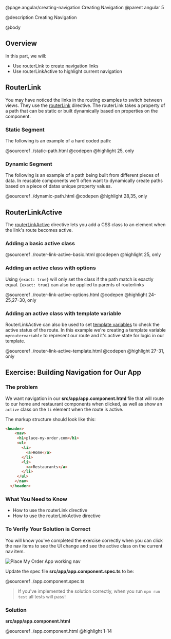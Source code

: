 @page angular/creating-navigation Creating Navigation
@parent angular 5

@description Creating Navigation

@body

## Overview

In this part, we will:

- Use routerLink to create navigation links
- Use routerLinkActive to highlight current navigation

## RouterLink

You may have noticed the links in the routing examples to switch between views. They use the <a href="https://angular.io/api/router/RouterLink" target="\_blank">routerLink</a> directive. The routerLink takes a property of a path that can be static or built dynamically based on properties on the component.  

### Static Segment

The following is an example of a hard coded path:

@sourceref ./static-path.html
@codepen
@highlight 25, only

### Dynamic Segment

The following is an example of a path being built from different pieces of data. In reusable components we'll often want to dynamically create paths based on a piece of datas unique property values. 

@sourceref ./dynamic-path.html
@codepen
@highlight 28,35, only

## RouterLinkActive

The <a href="https://angular.io/api/router/RouterLinkActive" target="\_blank">routerLinkActive</a> directive lets you add a CSS class to an element when the link's route becomes active.

### Adding a basic active class

@sourceref ./router-link-active-basic.html
@codepen
@highlight 25, only

### Adding an active class with options

Using `{exact: true}` will only set the class if the path match is exactly equal. `{exact: true}` can also be applied to parents of routerlinks

@sourceref ./router-link-active-options.html
@codepen
@highlight 24-25,27-30, only

### Adding an active class with template variable

RouterLinkActive can also be used to set <a href="https://angular.io/api/router/RouterLinkActive#template-variable-references" target="\_blank">template variables</a> to check the active status of the route. In this example we're creating a template variable `myroutervariable` to represent our route and it's active state for logic in our template.

@sourceref ./router-link-active-template.html
@codepen
@highlight 27-31, only

## Exercise: Building Navigation for Our App

### The problem

We want navigation in our __src/app/app.component.html__ file that will route to our home and restaurant components when clicked, as well as show an `active` class on the `li` element when the route is active.

The markup structure should look like this:

```html
<header>
    <nav>
     <h1>place-my-order.com</h1>
     <ul>
       <li>
         <a>Home</a>
       </li>
       <li>
         <a>Restaurants</a>
       </li>
     </ul>
    </nav>
  </header>
```

### What You Need to Know

- How to use the routerLink directive
- How to use the routerLinkActive directive

### To Verify Your Solution is Correct

You will know you've completed the exercise correctly when you can click the nav items to see the UI change and see the active class on the current nav item.

![Place My Order App working nav](../static/img/pmo-working-nav.gif "Place My Order App working nav")


Update the spec file  __src/app/app.component.spec.ts__ to be:

@sourceref ./app.component.spec.ts

> If you've implemented the solution correctly, when you run `npm run test` all tests will pass!

### Solution

__src/app/app.component.html__

@sourceref ./app.component.html
@highlight 1-14
